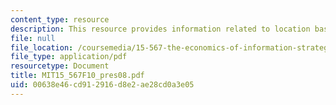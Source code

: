 ```yaml
---
content_type: resource
description: This resource provides information related to location based social commerce.
file: null
file_location: /coursemedia/15-567-the-economics-of-information-strategy-structure-and-pricing-fall-2010/00638e46cd912916d8e2ae28cd0a3e05_MIT15_567F10_pres08.pdf
file_type: application/pdf
resourcetype: Document
title: MIT15_567F10_pres08.pdf
uid: 00638e46-cd91-2916-d8e2-ae28cd0a3e05
---
```

